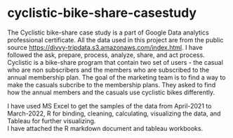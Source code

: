 # cyclistic-bike-share-casestudy
The Cyclistic bike-share case study is a part of Google Data analytics professional certificate. 
All the data used in this project are from the public source https://divvy-tripdata.s3.amazonaws.com/index.html.
I have followed the ask, prepare, process, analyze, share, and act process. 
Cyclistic is a bike-share program that contain two set of users - 
        the casual who are non subscribers and 
        the members who are subscribed to the annual membership plan. 
The goal of the marketing team is to find a way to make the casuals subcribe to the membership plans.
They asked to find how the annual members and the casuals use cyclistic bikes differently.

I have used MS Excel to get the samples of the data from April-2021 to March-2022, 
R for binding, cleaning, calculating, visualizing the data,
and Tableau for further visualizing.  
I have attached the R markdown document and tableau workbooks.
